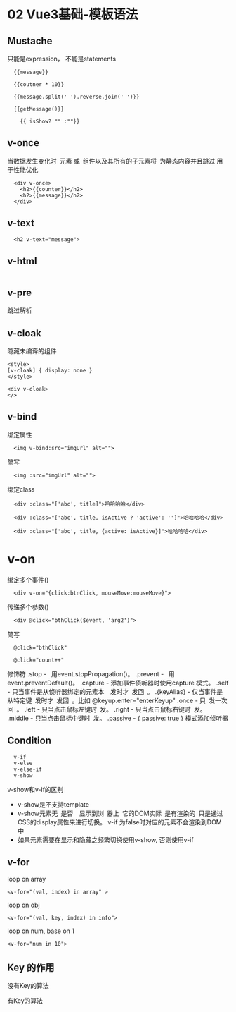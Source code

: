 # 02 Vue3基础-模板语法

## Mustache
只能是expression， 不能是statements
```
  {{message}}

  {{coutner * 10}}

  {{message.split(' ').reverse.join(' ')}}

  {{getMessage()}}

    {{ isShow? "" :""}}
```

## v-once
当数据发生变化时 元素 或 组件以及其所有的子元素将 为静态内容并且跳过
用于性能优化 
```
  <div v-once>
    <h2>{{counter}}</h2>
    <h2>{{message}}</h2>
  </div>
```

## v-text
```
  <h2 v-text="message">
```

## v-html
```
```


## v-pre
跳过解析
 
## v-cloak
隐藏未编译的组件
```
<style>
[v-cloak] { display: none }
</style>

<div v-cloak>
</>
```

## v-bind
绑定属性
```
  <img v-bind:src="imgUrl" alt="">
```
简写
```
  <img :src="imgUrl" alt="">
```

绑定class
```
  <div :class="['abc', title]">哈哈哈哈</div>
   
  <div :class="['abc', title, isActive ? 'active': '']">哈哈哈哈</div>
  
  <div :class="['abc', title, {active: isActive}]">哈哈哈哈</div>
```

# v-on 
绑定多个事件()
```
  <div v-on="{click:btnClick, mouseMove:mouseMove}">
```
传递多个参数()
```
  <div @click="bthClick($event, 'arg2')">
```

简写
```
  @click="bthClick"

  @click="count++"
```

修饰符
.stop -  用event.stopPropagation()。
.prevent -  用event.preventDefault()。
.capture - 添加事件侦听器时使用capture 模式。
.self - 只当事件是从侦听器绑定的元素本  发时才 发回 。
.{keyAlias} - 仅当事件是从特定键 发时才 发回 。比如  @keyup.enter="enterKeyup"
.once - 只 发一次回 。
.left - 只当点击鼠标左键时 发。
.right - 只当点击鼠标右键时 发。
.middle - 只当点击鼠标中键时 发。
.passive - { passive: true } 模式添加侦听器


## Condition
``` 
  v-if
  v-else
  v-else-if
  v-show
```
v-show和v-if的区别

- v-show是不支持template
- v-show元素无 是否  显示到浏 器上 它的DOM实际 是有渲染的 只是通过CSS的display属性来进行切换。 v-if 为false时对应的元素不会渲染到DOM中 
- 如果元素需要在显示和隐藏之频繁切换使用v-show, 否则使用v-if 


## v-for
loop on array
```
<v-for="(val, index) in array" >
```

loop on obj
```
<v-for="(val, key, index) in info">
```

loop on num, base on 1
```
<v-for="num in 10">
```

## Key 的作用
没有Key的算法

有Key的算法





